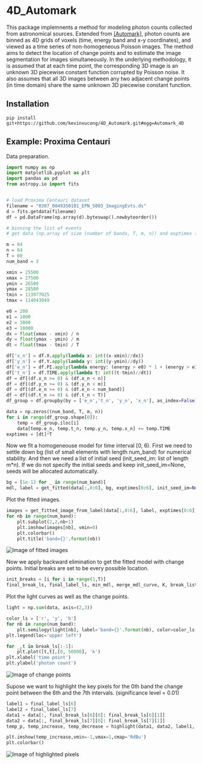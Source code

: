 # 4D_Automark

This package implemnents a method for modeling photon counts collected from astronomical sources. Extended from [\[Automark\]](https://github.com/astrostat/Automark), photon counts are binned as 4D grids of voxels (time, energy band and x-y coordinates), and viewed as a time series of non-homogeneous Poisson images. The method aims to detect the location of change points and to estimate the image segmentation for images simultaneously. In the underlying methodology, it is assumed that at each time point, the corresponding 3D image is an unknown 3D piecewise constant function corrupted by Poisson noise. It also assumes that all 3D images between any two adjacent change points (in time domain) share the same unknown 3D piecewise constant function.


## Installation
```
pip install git+https://github.com/kevinxucong/4D_Automark.git#egg=Automark_4D
```

## Example: Proxima Centauri

Data preparation.

```python
import numpy as np
import matplotlib.pyplot as plt
import pandas as pd
from astropy.io import fits


# load Proxima Centauri dataset
filename = "0307_0049350101_EPN_S003_ImagingEvts.ds"
d = fits.getdata(filename)
df = pd.DataFrame(np.array(d).byteswap().newbyteorder())

# binning the list of events
# get data (np.array of size (number of bands, T, m, n)) and exptimes (list of length T)

m = 64
n = 64
T = 60
num_band = 3

xmin = 25500
xmax = 27500
ymin = 26500
ymax = 28500
tmin = 113977025
tmax = 114043049

e0 = 200
e1 = 1000
e2 = 3000
e3 = 10000
dx = float(xmax - xmin) / n
dy = float(ymax - ymin) / m
dt = float(tmax - tmin) / T

df['x_n'] = df.X.apply(lambda x: int((x-xmin)//dx))
df['y_n'] = df.Y.apply(lambda y: int((y-ymin)//dy))
df['e_n'] = df.PI.apply(lambda energy: (energy > e0) * 1 + (energy > e1) * 1 + (energy > e2) * 1 + (energy > e3) * 1 - 1)
df['t_n'] = df.TIME.apply(lambda t: int((t-tmin)//dt))
df = df[(df.x_n >= 0) & (df.x_n < n)]
df = df[(df.y_n >= 0) & (df.y_n < m)]
df = df[(df.e_n >= 0) & (df.e_n < num_band)]
df = df[(df.t_n >= 0) & (df.t_n < T)]
df_group = df.groupby(by = ['e_n','t_n', 'y_n', 'x_n'], as_index=False).agg({'TIME': 'count'})

data = np.zeros((num_band, T, m, n))
for i in range(df_group.shape[0]):
    temp = df_group.iloc[i]
    data[temp.e_n, temp.t_n, temp.y_n, temp.x_n] += temp.TIME
exptimes = [dt]*T
```

Now we fit a homogeneouse model for time interval [0, 6). First we need to settle down bg (list of small elements with length num_band) for numerical stability. And then we need a list of initial seed (init_seed_im: list of length m*n). If we do not specify the initial seeds and keep init_seed_im=None, seeds will be allocated automatically.

```python
bg = [1e-12 for _ in range(num_band)]
mdl, label = get_fitted(data[:,0:6], bg, exptimes[0:6], init_seed_im=None, n_grid=3, par_median_smooth=3, par_local_maximum_size=5, par_local_maximum_threshold=1)
```

Plot the fitted images. 
```python
images = get_fitted_image_from_label(data[:,0:6], label, exptimes[0:6])
for nb in range(num_band):
    plt.subplot(2,2,nb+1)
    plt.imshow(images[nb], vmin=0)
    plt.colorbar()
    plt.title('band={}'.format(nb))
```
![Image of fitted images](https://github.com/kevinxucong/4D_Automark/blob/master/readme/plot_for_git_1.png)

Now we apply backward elimination to get the fitted model with change points. Initial breaks are set to be every possible location.

```python
init_breaks = [i for i in range(1,T)]
final_break_ls, final_label_ls, min_mdl, merge_mdl_curve, K, break_list, label_list, mdl_list = backward_elimination(data, bg, exptimes, init_breaks)
```

Plot the light curves as well as the change points.
```python
light = np.sum(data, axis=(2,3))

color_ls = ['r', 'y', 'b']
for nb in range(num_band):
    plt.semilogy(light[nb], label='band={}'.format(nb), color=color_ls[nb])
plt.legend(loc='upper left')

for _,t in break_ls[:-1]:
    plt.plot([t,t],[0, 50000], 'k')
plt.xlabel('time point')
plt.ylabel('photon count')
```
![Image of change points](https://github.com/kevinxucong/4D_Automark/blob/master/readme/plot_for_git_2.png)


Supose we want to highlight the key pixels for the 0th band the change point between the 6th and the 7th intervals. (significance level = 0.01)
```python
label1 = final_label_ls[6]
label2 = final_label_ls[7]
data1 = data[:, final_break_ls[6][0]: final_break_ls[6][1]]
data2 = data[:, final_break_ls[7][0]: final_break_ls[7][1]]
temp_p, temp_increase, temp_decrease = highlight(data1, data2, label1, label2, nb = 0, q=1e-2, method = 2)

plt.imshow(temp_increase,vmin=-1,vmax=1,cmap='RdBu')
plt.colorbar()
```

![Image of highlighted pixels](https://github.com/kevinxucong/4D_Automark/blob/master/readme/plot_for_git_3.png)